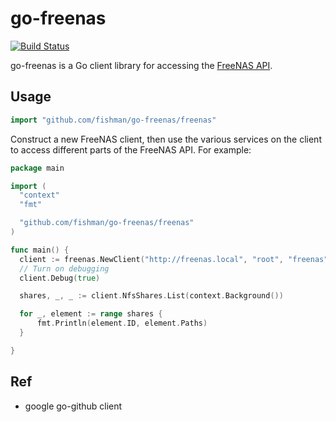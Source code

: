 # go-freenas

[![Build Status](https://travis-ci.org/fishman/go-freenas.svg?branch=master)](https://travis-ci.org/fishman/go-freenas) 

go-freenas is a Go client library for accessing the [FreeNAS API](http://api.freenas.org).

## Usage ##

```go
import "github.com/fishman/go-freenas/freenas"
```

Construct a new FreeNAS client, then use the various services on the client to
access different parts of the FreeNAS API. For example:

```go
package main

import (
  "context"
  "fmt"

  "github.com/fishman/go-freenas/freenas"
)

func main() {
  client := freenas.NewClient("http://freenas.local", "root", "freenas")
  // Turn on debugging
  client.Debug(true)

  shares, _, _ := client.NfsShares.List(context.Background())

  for _, element := range shares {
      fmt.Println(element.ID, element.Paths)
  }

}
```
## Ref ##
- google go-github client
